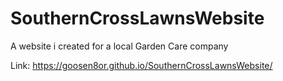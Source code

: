 # SouthernCrossLawnsWebsite

A website i created for a local Garden Care company

Link: https://goosen8or.github.io/SouthernCrossLawnsWebsite/
